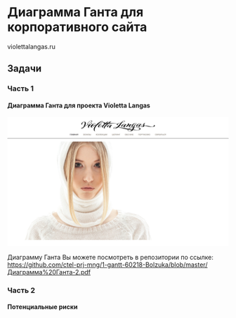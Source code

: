 <h1>Диаграмма Ганта для корпоративного сайта</h1>

violettalangas.ru



<h2>Задачи</h2>

<h3>Часть 1</h3> 
<h4>Диаграмма Ганта для проекта Violetta Langas</h4>

![Иллюстрация к проекту](https://github.com/ctel-prj-mng/1-gantt-60218-Bolzuka/blob/master/Снимок%20экрана%202018-02-06%20в%2015.52.52.png)

Диаграмму Ганта Вы можете посмотреть в репозитории по ссылке: <br>
https://github.com/ctel-prj-mng/1-gantt-60218-Bolzuka/blob/master/Диаграмма%20Ганта-2.pdf


<h3>Часть 2</h3>
<h4>Потенциальные риски</h4>



